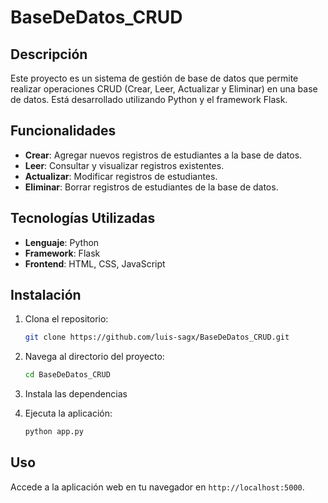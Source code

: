 # BaseDeDatos_CRUD

## Descripción
Este proyecto es un sistema de gestión de base de datos que permite realizar operaciones CRUD (Crear, Leer, Actualizar y Eliminar) en una base de datos. Está desarrollado utilizando Python y el framework Flask.

## Funcionalidades
- **Crear**: Agregar nuevos registros de estudiantes a la base de datos.
- **Leer**: Consultar y visualizar registros existentes.
- **Actualizar**: Modificar registros de estudiantes.
- **Eliminar**: Borrar registros de estudiantes de la base de datos.

## Tecnologías Utilizadas
- **Lenguaje**: Python
- **Framework**: Flask
- **Frontend**: HTML, CSS, JavaScript

## Instalación
1. Clona el repositorio:
   ```bash
   git clone https://github.com/luis-sagx/BaseDeDatos_CRUD.git
2. Navega al directorio del proyecto:
   ```bash
   cd BaseDeDatos_CRUD
3. Instala las dependencias

4. Ejecuta la aplicación:
   ```bash
   python app.py

## Uso
Accede a la aplicación web en tu navegador en `http://localhost:5000`.
